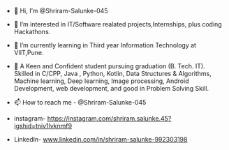 - 👋 Hi, I’m @Shriram-Salunke-045
- 👀 I’m interested in IT/Software realated projects,Internships, plus coding Hackathons.
- 🌱 I’m currently learning in Third year Information Technology at VIIT,Pune.
- 💞️ A Keen and Confident student pursuing graduation (B. Tech. IT). Skilled 
     in C/CPP, Java , Python, Kotlin, Data Structures & Algorithms, Machine learning, Deep 
     learning, Image processing, Android Development, web development, and good in Problem
     Solving Skill.

- 📫 How to reach me - @Shriram-Salunke-045 
- instagram- https://instagram.com/shriram.salunke.45?igshid=tniv1lvknmf9
- Linkedln- www.linkedin.com/in/shriram-salunke-992303198


<!---
Shriram-Salunke-045/Shriram-Salunke-045 is a ✨ special ✨ repository because its `README.md` (this file) appears on your GitHub profile.
You can click the Preview link to take a look at your changes.
--->
